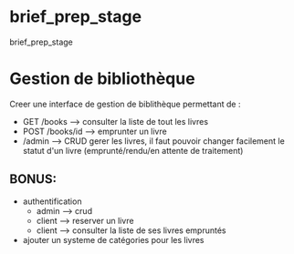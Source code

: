 # brief_prep_stage
brief_prep_stage

# Gestion de bibliothèque

Creer une interface de gestion de biblithèque permettant de :
- GET /books --> consulter la liste de tout les livres
- POST /books/id --> emprunter un livre
- /admin --> CRUD gerer les livres, il faut pouvoir changer facilement le statut d'un livre (emprunté/rendu/en attente de traitement)

## BONUS:
- authentification
    - admin --> crud
    - client --> reserver un livre
    - client --> consulter la liste de ses livres empruntés
- ajouter un systeme de catégories pour les livres